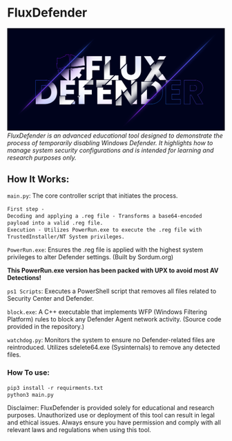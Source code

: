 # FluxDefender
![logo](logo_flux_defender.png)
*FluxDefender is an advanced educational tool designed to demonstrate the process of temporarily disabling Windows Defender. It highlights how to manage system security configurations and is intended for learning and research purposes only.*

## How It Works:

`main.py`: The core controller script that initiates the process.

    First step -
    Decoding and applying a .reg file - Transforms a base64-encoded payload into a valid .reg file.
    Execution - Utilizes PowerRun.exe to execute the .reg file with TrustedInstaller/NT System privileges.

  
`PowerRun.exe`: Ensures the .reg file is applied with the highest system privileges to alter Defender settings. (Built by Sordum.org)

**This PowerRun.exe version has been packed with UPX to avoid most AV Detections!**

`ps1 Scripts`: Executes a PowerShell script that removes all files related to Security Center and Defender. 

`block.exe`: A C++ executable that implements WFP (Windows Filtering Platform) rules to block any Defender Agent network activity. (Source code provided in the repository.)

`watchdog.py`: Monitors the system to ensure no Defender-related files are reintroduced. Utilizes sdelete64.exe (Sysinternals) to remove any detected files.

### How To use:

    pip3 install -r requirments.txt
    python3 main.py 

Disclaimer: FluxDefender is provided solely for educational and research purposes. Unauthorized use or deployment of this tool can result in legal and ethical issues. Always ensure you have permission and comply with all relevant laws and regulations when using this tool.

